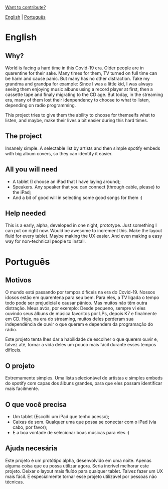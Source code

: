 [Want to contribute?](https://github.com/andregumieri/music-for-all/blob/develop/contributing.md)

[English](#english) | [Português](#português)

# English

## Why?
World is facing a hard time in this Covid-19 era. Older people are in quarentine for their sake. Many times for them, TV turned on full time can be harm and cause panic. But many has no other distraction. Take my grandma and grandpa for example: Since I was a little kid, I was always seeing them enjoying music albuns using a record player at first, then a cassette tape and finaly migrating to the CD age. But today, in the streaming era, many of them lost their idenpendency to choose to what to listen, depending on radio programming.  

This project tries to give them the ability to choose for themselfs what to listen, and maybe, make their lives a bit easier during this hard times. 

## The project
Insanely simple. A selectable list by artists and then simple spotify embeds with big album covers, so they can identify it easier. 

## All you will need
* A tablet (I choose an iPad that I have laying around);
* Speakers. Any speaker that you can connect (through cable, please) to the iPad;
* And a bit of good will in selecting some good songs for them :)

## Help needed
This is a early, alpha, developed in one night, prototype. Just something I can put on right now. Would be awesome to increment this. Make the layout fluid for every tablet. Maybe making the UX easier. And even making a easy way for non-technical people to install. 

# Português

## Motivos
O mundo está passando por tempos difíceis na era do Covid-19. Nossos idosos estão em quarentena para seu bem. Para eles, a TV ligada o tempo todo pode ser prejudicial e causar pânico. Mas muitos não têm outra distração. Meus avós, por exemplo: Desde pequeno, sempre vi eles ouvindo seus álbuns de música favoritos por LPs, depois K7 e finalmente em CD. Hoje, na era do streaming, muitos deles perderam sua independência de ouvir o que querem e dependem da programação do rádio. 

Este projeto tenta lhes dar a habilidade de escolher o que querem ouvir e, talvez até, tornar a vida deles um pouco mais fácil durante esses tempos difíceis.

## O projeto
Extremamente simples. Uma lista selecionável de artistas e simples embeds do spotify com capas dos álbuns grandes, para que eles possam identificar mais facilmente.

## O que você precisa
* Um tablet (Escolhi um iPad que tenho acesso);
* Caixas de som. Qualquer uma que possa se conectar com o iPad (via cabo, por favor);
* E a boa vontade de selecionar boas músicas para eles :)

## Ajuda necesária
Este projeto é um protótipo alpha, desenvolvido em uma noite. Apenas alguma coisa que eu possa utilizar agora. Seria incrível melhorar este projeto. Deixar o layout mais fluído para qualquer tablet. Talvez fazer um UX mais fácil. E especialmente tornar esse projeto utilizável por pessoas não técnicas.
